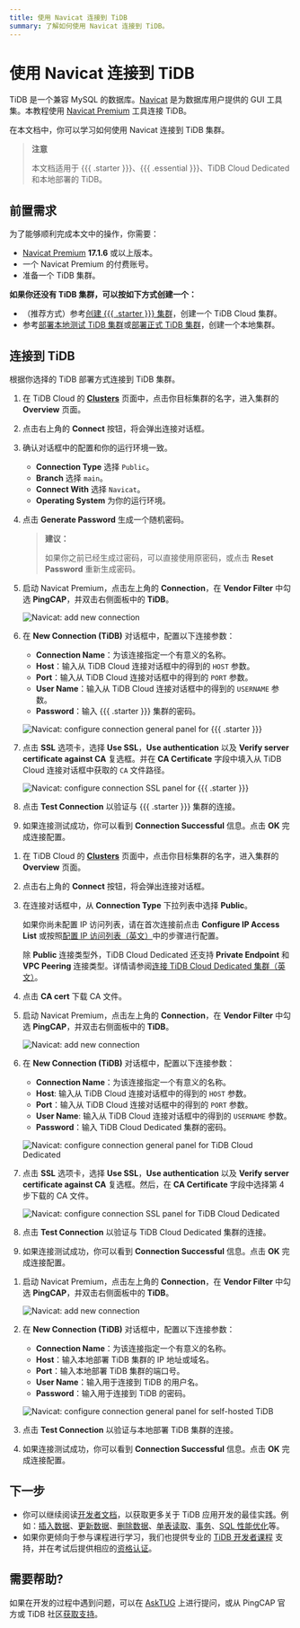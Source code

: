 ```yaml
---
title: 使用 Navicat 连接到 TiDB
summary: 了解如何使用 Navicat 连接到 TiDB。
---
```


# 使用 Navicat 连接到 TiDB

TiDB 是一个兼容 MySQL 的数据库。[Navicat](https://www.navicat.com) 是为数据库用户提供的 GUI 工具集。本教程使用 [Navicat Premium](https://www.navicat.com/en/products/navicat-premium) 工具连接 TiDB。

在本文档中，你可以学习如何使用 Navicat 连接到 TiDB 集群。

> **注意**
>
> 本文档适用于 {{{ .starter }}}、{{{ .essential }}}、TiDB Cloud Dedicated 和本地部署的 TiDB。

## 前置需求

为了能够顺利完成本文中的操作，你需要：

- [Navicat Premium](https://www.navicat.com/en/products/navicat-premium) **17.1.6** 或以上版本。
- 一个 Navicat Premium 的付费账号。
- 准备一个 TiDB 集群。

**如果你还没有 TiDB 集群，可以按如下方式创建一个：**

- （推荐方式）参考[创建 {{{ .starter }}} 集群](/develop/dev-guide-build-cluster-in-cloud.md)，创建一个 TiDB Cloud 集群。
- 参考[部署本地测试 TiDB 集群](/quick-start-with-tidb.md#部署本地测试集群)或[部署正式 TiDB 集群](/production-deployment-using-tiup.md)，创建一个本地集群。

## 连接到 TiDB

根据你选择的 TiDB 部署方式连接到 TiDB 集群。

<SimpleTab>
<div label="{{{ .starter }}} or Essential">

1. 在 TiDB Cloud 的 [**Clusters**](https://tidbcloud.com/console/clusters) 页面中，点击你目标集群的名字，进入集群的 **Overview** 页面。

2. 点击右上角的 **Connect** 按钮，将会弹出连接对话框。

3. 确认对话框中的配置和你的运行环境一致。

    - **Connection Type** 选择 `Public`。
    - **Branch** 选择 `main`。
    - **Connect With** 选择 `Navicat`。
    - **Operating System** 为你的运行环境。

4. 点击 **Generate Password** 生成一个随机密码。

    > **建议：**
    >
    > 如果你之前已经生成过密码，可以直接使用原密码，或点击 **Reset Password** 重新生成密码。

5. 启动 Navicat Premium，点击左上角的 **Connection**，在 **Vendor Filter** 中勾选 **PingCAP**，并双击右侧面板中的 **TiDB**。

    ![Navicat: add new connection](/media/develop/navicat-premium-add-new-connection.png)

6. 在 **New Connection (TiDB)** 对话框中，配置以下连接参数：

    - **Connection Name**：为该连接指定一个有意义的名称。
    - **Host**：输入从 TiDB Cloud 连接对话框中的得到的 `HOST` 参数。
    - **Port**：输入从 TiDB Cloud 连接对话框中的得到的 `PORT` 参数。
    - **User Name**：输入从 TiDB Cloud 连接对话框中的得到的 `USERNAME` 参数。
    - **Password**：输入 {{{ .starter }}} 集群的密码。

    ![Navicat: configure connection general panel for {{{ .starter }}}](/media/develop/navicat-premium-connection-config-serverless-general.png)

7. 点击 **SSL** 选项卡，选择 **Use SSL**，**Use authentication** 以及 **Verify server certificate against CA** 复选框。并在 **CA Certificate** 字段中填入从 TiDB Cloud 连接对话框中获取的 `CA` 文件路径。

    ![Navicat: configure connection SSL panel for {{{ .starter }}}](/media/develop/navicat-premium-connection-config-serverless-ssl.png)

8. 点击 **Test Connection** 以验证与 {{{ .starter }}} 集群的连接。

9. 如果连接测试成功，你可以看到 **Connection Successful** 信息。点击 **OK** 完成连接配置。

</div>
<div label="TiDB Cloud Dedicated">

1. 在 TiDB Cloud 的 [**Clusters**](https://tidbcloud.com/console/clusters) 页面中，点击你目标集群的名字，进入集群的 **Overview** 页面。

2. 点击右上角的 **Connect** 按钮，将会弹出连接对话框。

3. 在连接对话框中，从 **Connection Type** 下拉列表中选择 **Public**。

    如果你尚未配置 IP 访问列表，请在首次连接前点击 **Configure IP Access List** 或按照[配置 IP 访问列表（英文）](https://docs.pingcap.com/tidbcloud/configure-ip-access-list)中的步骤进行配置。

    除 **Public** 连接类型外，TiDB Cloud Dedicated 还支持 **Private Endpoint** 和 **VPC Peering** 连接类型。详情请参阅[连接 TiDB Cloud Dedicated 集群（英文）](https://docs.pingcap.com/tidbcloud/connect-to-tidb-cluster)。

4. 点击 **CA cert** 下载 CA 文件。

5. 启动 Navicat Premium，点击左上角的 **Connection**，在 **Vendor Filter** 中勾选 **PingCAP**，并双击右侧面板中的 **TiDB**。

    ![Navicat: add new connection](/media/develop/navicat-premium-add-new-connection.png)

6. 在 **New Connection (TiDB)** 对话框中，配置以下连接参数：

    - **Connection Name**：为该连接指定一个有意义的名称。
    - **Host**: 输入从 TiDB Cloud 连接对话框中的得到的 `HOST` 参数。
    - **Port**：输入从 TiDB Cloud 连接对话框中的得到的 `PORT` 参数。
    - **User Name**: 输入从 TiDB Cloud 连接对话框中的得到的 `USERNAME` 参数。
    - **Password**：输入 TiDB Cloud Dedicated 集群的密码。

    ![Navicat: configure connection general panel for TiDB Cloud Dedicated](/media/develop/navicat-premium-connection-config-dedicated-general.png)

7. 点击 **SSL** 选项卡，选择 **Use SSL**，**Use authentication** 以及 **Verify server certificate against CA** 复选框。然后，在 **CA Certificate** 字段中选择第 4 步下载的 CA 文件。

    ![Navicat: configure connection SSL panel for TiDB Cloud Dedicated](/media/develop/navicat-premium-connection-config-dedicated-ssl.png)

8. 点击 **Test Connection** 以验证与 TiDB Cloud Dedicated 集群的连接。

9. 如果连接测试成功，你可以看到 **Connection Successful** 信息。点击 **OK** 完成连接配置。

</div>
<div label="本地部署 TiDB">

1. 启动 Navicat Premium，点击左上角的 **Connection**，在 **Vendor Filter** 中勾选 **PingCAP**，并双击右侧面板中的 **TiDB**。

    ![Navicat: add new connection](/media/develop/navicat-premium-add-new-connection.png)

2. 在 **New Connection (TiDB)** 对话框中，配置以下连接参数：

    - **Connection Name**：为该连接指定一个有意义的名称。
    - **Host**：输入本地部署 TiDB 集群的 IP 地址或域名。
    - **Port**：输入本地部署 TiDB 集群的端口号。
    - **User Name**：输入用于连接到 TiDB 的用户名。
    - **Password**：输入用于连接到 TiDB 的密码。

    ![Navicat: configure connection general panel for self-hosted TiDB](/media/develop/navicat-premium-connection-config-self-hosted-general.png)

3. 点击 **Test Connection** 以验证与本地部署 TiDB 集群的连接。

4. 如果连接测试成功，你可以看到 **Connection Successful** 信息。点击 **OK** 完成连接配置。

</div>
</SimpleTab>

## 下一步

- 你可以继续阅读[开发者文档](/develop/dev-guide-overview.md)，以获取更多关于 TiDB 应用开发的最佳实践。例如：[插入数据](/develop/dev-guide-insert-data.md)、[更新数据](/develop/dev-guide-update-data.md)、[删除数据](/develop/dev-guide-delete-data.md)、[单表读取](/develop/dev-guide-get-data-from-single-table.md)、[事务](/develop/dev-guide-transaction-overview.md)、[SQL 性能优化](/develop/dev-guide-optimize-sql-overview.md)等。
- 如果你更倾向于参与课程进行学习，我们也提供专业的 [TiDB 开发者课程](https://cn.pingcap.com/courses-catalog/category/back-end-developer/?utm_source=docs-cn-dev-guide) 支持，并在考试后提供相应的[资格认证](https://learn.pingcap.com/learner/certification-center)。

## 需要帮助?

如果在开发的过程中遇到问题，可以在 [AskTUG](https://asktug.com/?utm_source=docs-cn-dev-guide) 上进行提问，或从 PingCAP 官方或 TiDB 社区[获取支持](/support.md)。
